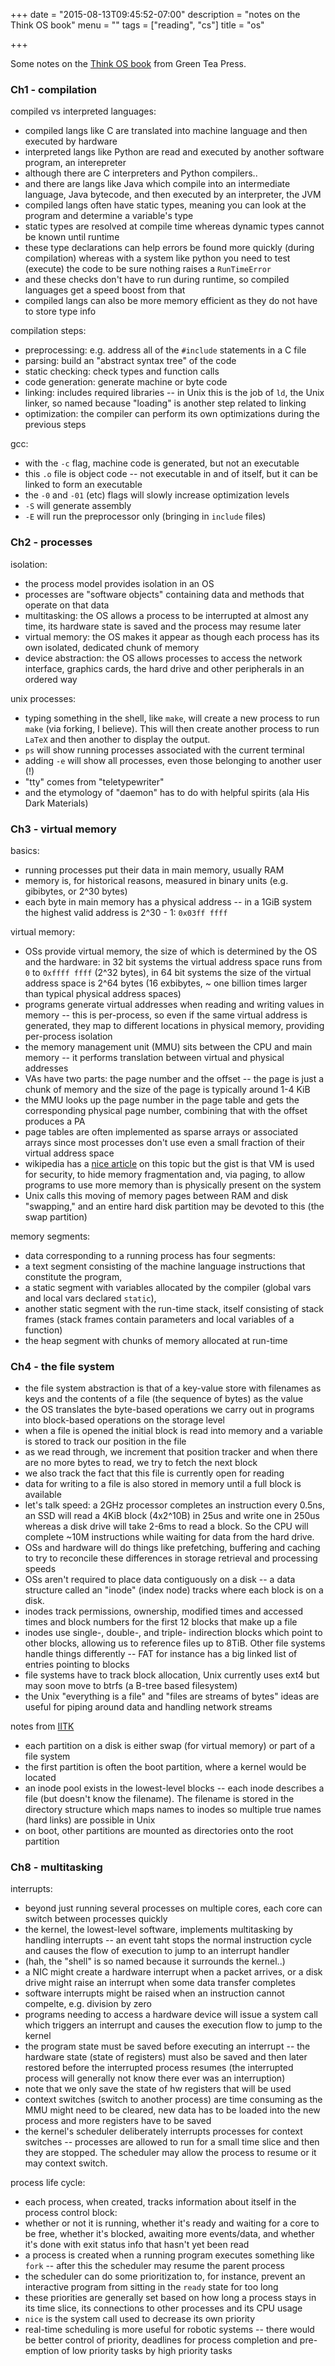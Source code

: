 +++
date = "2015-08-13T09:45:52-07:00"
description = "notes on the Think OS book"
menu = ""
tags = ["reading", "cs"]
title = "os"

+++

Some notes on the [Think OS book](http://greenteapress.com/thinkos/)
from Green Tea Press.


### Ch1 - compilation

compiled vs interpreted languages:

* compiled langs like C are translated into machine language
and then executed by hardware
* interpreted langs like Python are read and executed by another software program,
an interepreter
* although there are C interpreters and Python compilers..
* and there are langs like Java which compile into an intermediate language,
Java bytecode, and then executed by an interpreter, the JVM
* compiled langs often have static types,
meaning you can look at the program and determine a variable's type
* static types are resolved at compile time
whereas dynamic types cannot be known until runtime
* these type declarations can help errors be found more quickly
(during compilation) whereas with a system like python
you need to test (execute) the code to be sure nothing raises a `RunTimeError`
* and these checks don't have to run during runtime,
so compiled languages get a speed boost from that
* compiled langs can also be more memory efficient
as they do not have to store type info

compilation steps:

* preprocessing: e.g. address all of the `#include` statements in a C file
* parsing: build an "abstract syntax tree" of the code
* static checking: check types and function calls
* code generation: generate machine or byte code
* linking: includes required libraries -- in Unix this is the job of `ld`,
the Unix linker, so named because "loading" is another step related to linking
* optimization: the compiler can perform its own optimizations during the previous steps

gcc:

* with the `-c` flag, machine code is generated, but not an executable
* this `.o` file is object code -- not executable in and of itself,
but it can be linked to form an executable
* the `-0` and `-01` (etc) flags will slowly increase optimization levels
* `-S` will generate assembly
* `-E` will run the preprocessor only (bringing in `include` files)


### Ch2 - processes

isolation:

* the process model provides isolation in an OS
* processes are "software objects" containing data and methods that operate on that data
* multitasking: the OS allows a process to be interrupted at almost any time,
its hardware state is saved and the process may resume later
* virtual memory: the OS makes it appear as though each process
has its own isolated, dedicated chunk of memory
* device abstraction: the OS allows processes to access the network interface,
graphics cards, the hard drive and other peripherals in an ordered way

unix processes:

* typing something in the shell, like `make`, will create a new process to run `make`
(via forking, I believe).
This will then create another process to run `LaTeX` and then another to display the output.
* `ps` will show running processes associated with the current terminal
* adding `-e` will show all processes, even those belonging to another user (!)
* "tty" comes from "teletypewriter"
* and the etymology of "daemon" has to do with helpful spirits (ala His Dark Materials)


### Ch3 - virtual memory

basics:

* running processes put their data in main memory, usually RAM
* memory is, for historical reasons, measured in binary units (e.g. gibibytes, or 2^30 bytes)
* each byte in main memory has a physical address --
in a 1GiB system the highest valid address is 2^30 - 1: `0x03ff ffff`

virtual memory:

* OSs provide virtual memory, the size of which is determined by the OS and the hardware:
in 32 bit systems the virtual address space runs from `0` to `0xffff ffff` (2^32 bytes),
in 64 bit systems the size of the virtual address space is 2^64 bytes
(16 exbibytes, ~ one billion times larger than typical physical address spaces)
* programs generate virtual addresses when reading and writing values in memory --
this is per-process, so even if the same virtual address is generated,
they map to different locations in physical memory, providing per-process isolation
* the memory management unit (MMU) sits between the CPU and main memory --
it performs translation between virtual and physical addresses
* VAs have two parts: the page number and the offset -- the page is just a chunk of memory
and the size of the page is typically around 1-4 KiB
* the MMU looks up the page number in the page table
and gets the corresponding physical page number,
combining that with the offset produces a PA
* page tables are often implemented as sparse arrays or associated arrays
since most processes don't use even a small fraction of their virtual address space
* wikipedia has a [nice article](https://en.wikipedia.org/wiki/Virtual_memory) on this topic
but the gist is that VM is used for security,
to hide memory fragmentation
and, via paging, to allow programs to use more memory than is physically present on the system
* Unix calls this moving of memory pages between RAM and disk "swapping,"
and an entire hard disk partition may be devoted to this (the swap partition)

memory segments:

* data corresponding to a running process has four segments:
* a text segment consisting of the machine language instructions that constitute the program,
* a static segment with variables allocated by the compiler (global vars and local vars declared `static`),
* another static segment with the run-time stack, itself consisting of stack frames
(stack frames contain parameters and local variables of a function)
* the heap segment with chunks of memory allocated at run-time


### Ch4 - the file system

* the file system abstraction is that of a key-value store
with filenames as keys and the contents of a file (the sequence of bytes) as the value
* the OS translates the byte-based operations we carry out in programs
into block-based operations on the storage level
* when a file is opened the initial block is read into memory
and a variable is stored to track our position in the file
* as we read through, we increment that position tracker
and when there are no more bytes to read, we try to fetch the next block
* we also track the fact that this file is currently open for reading
* data for writing to a file is also stored in memory until a full block is available
* let's talk speed:
a 2GHz processor completes an instruction every 0.5ns,
an SSD will read a 4KiB block (4x2^10B) in 25us and write one in 250us
whereas a disk drive will take 2-6ms to read a block.
So the CPU will complete ~10M instructions while waiting for data from the hard drive.
* OSs and hardware will do things like prefetching, buffering and caching
to try to reconcile these differences in storage retrieval and processing speeds
* OSs aren't required to place data contiguously on a disk --
a data structure called an "inode" (index node) tracks where each block is on a disk.
* inodes track permissions, ownership, modified times and accessed times
and block numbers for the first 12 blocks that make up a file
* inodes use single-, double-, and triple- indirection blocks which point to other blocks,
allowing us to reference files up to 8TiB.
Other file systems handle things differently --
FAT for instance has a big linked list of entries pointing to blocks
* file systems have to track block allocation,
Unix currently uses ext4 but may soon move to btrfs (a B-tree based filesystem)
* the Unix "everything is a file" and "files are streams of bytes" ideas
are useful for piping around data and handling network streams

notes from [IITK](http://www.iitk.ac.in/LDP/HOWTO/Unix-and-Internet-Fundamentals-HOWTO/disk-layout.html)

* each partition on a disk is either swap (for virtual memory) or part of a file system
* the first partition is often the boot partition, where a kernel would be located
* an inode pool exists in the lowest-level blocks -- each inode describes a file
(but doesn't know the filename).  The filename is stored in the directory structure
which maps names to inodes so multiple true names (hard links) are possible in Unix
* on boot, other partitions are mounted as directories onto the root partition


### Ch8 - multitasking

interrupts:

* beyond just running several processes on multiple cores,
each core can switch between processes quickly
* the kernel, the lowest-level software, implements multitasking
by handling interrupts -- an event taht stops the normal instruction cycle
and causes the flow of execution to jump to an interrupt handler
* (hah, the "shell" is so named because it surrounds the kernel..)
* a NIC might create a hardware interrupt when a packet arrives,
or a disk drive might raise an interrupt when some data transfer completes
* software interrupts might be raised when an instruction cannot compelte,
e.g. division by zero
* programs needing to access a hardware device will issue a system call
which triggers an interrupt and causes the execution flow to jump to the kernel
* the program state must be saved before executing an interrupt --
the hardware state (state of registers) must also be saved and then later restored
before the interrupted process resumes
(the interrupted process will generally not know there ever was an interruption)
* note that we only save the state of hw registers that will be used
* context switches (switch to another process) are time consuming
as the MMU might need to be cleared, new data has to be loaded into the new process
and more registers have to be saved
* the kernel's scheduler deliberately interrupts processes for context switches --
processes are allowed to run for a small time slice and then they are stopped.
The scheduler may allow the process to resume or it may context switch.

process life cycle:

* each process, when created, tracks information about itself in the process control block:
* whether or not it is running, whether it's ready and waiting for a core to be free,
whether it's blocked, awaiting more events/data,
and whether it's done with exit status info that hasn't yet been read
* a process is created when a running program executes something like `fork` --
after this the scheduler may resume the parent process
* the scheduler can do some prioritization to, for instance,
prevent an interactive program from sitting in the `ready` state for too long
* these priorities are generally set based on how long a process stays in its time slice,
its connections to other processes and its CPU usage
* `nice` is the system call used to decrease its own priority
* real-time scheduling is more useful for robotic systems --
there would be better control of priority, deadlines for process completion
and pre-emption of low priority tasks by high priority tasks
